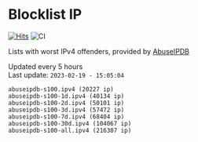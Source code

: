 # Blocklist IP

[![Hits](https://hits.seeyoufarm.com/api/count/incr/badge.svg?url=https%3A%2F%2Fgithub.com%2Fborestad%2Fblocklist-ip%2F&count_bg=%2379C83D&title_bg=%23555555&icon=&icon_color=%23E7E7E7&title=hits&edge_flat=false)](https://hits.seeyoufarm.com)  ![CI](https://img.shields.io/github/workflow/status/borestad/blocklist-ip/CI?style=flat-square)

Lists with worst IPv4 offenders, provided by [AbuseIPDB](https://www.abuseipdb.com/)

<!-- FOOTER-PLACEHOLDER -->
Updated every 5 hours<br>
Last update: `2023-02-19 - 15:05:04`
```
abuseipdb-s100.ipv4 (20227 ip)
abuseipdb-s100-1d.ipv4 (40134 ip)
abuseipdb-s100-2d.ipv4 (50101 ip)
abuseipdb-s100-3d.ipv4 (57472 ip)
abuseipdb-s100-7d.ipv4 (68404 ip)
abuseipdb-s100-30d.ipv4 (104067 ip)
abuseipdb-s100-all.ipv4 (216307 ip)
```
